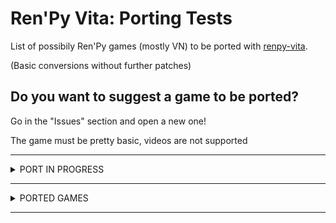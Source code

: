 # Ren'Py Vita: Porting Tests
List of possibily Ren'Py games (mostly VN) to be ported with [renpy-vita](https://github.com/SonicMastr/renpy-vita).

(Basic conversions without further patches)

## Do you want to suggest a game to be ported? 
Go in the "Issues" section and open a new one! 

The game must be pretty basic, videos are not supported

---


<details><summary>PORT IN PROGRESS</summary>
<p>

#### MOSTLY DONE:
      Sakura Succubus III
      Sakura Succubus IV
      Hike Back
  
 #### FUTURE TESTS:
      Other "Winged Cloud" titles from the Sakuga franchise
      Sakura Sadist
      Maid Mansion
      Katawa Shoujo
      Coming Out on Top
      Harvest December: Reharvested
      Higurashi Matsuri
      Fall of drop-Sound into prison
      Fatal Twelve
      Coffee Talk!

</p>
</details>


---

<details><summary>PORTED GAMES</summary>
<p>

#### WORKING GAMES:
      (Don't) Open Your Eyes
      Sakura Succubus
      Sakura Succubus 2
      DDLC mod - Magical Literary Heroine Natsuki Saves The Literature Club!
  
 #### NOT WORKING:
      Sakura Dungeon
      Toketsu
      Milk Outside a Bag of Milk Outside a Bag of Milk
      Analogue - A Hate Story
      Strike The Light
      Hate Plus
      Long Live the Queen
      Over The Hills And Far Away
</p>
</details>

---
